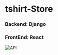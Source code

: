 # tshirt-Store 
### Backend: Django
### FrontEnd: React

![API](https://github.com/shiamabdullah/TShirt-Store/Store_API.png?raw=true)

